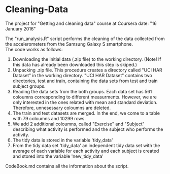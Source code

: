 # Cleaning-Data
The project for "Getting and cleaning data" course at Coursera
date: "16 January 2016"

The "run_analysis.R" script performs the cleaning of the data collected from the accelerometers from the Samsung Galaxy S smartphone.  
The code works as follows:

1. Downloading the initial data (.zip file) to the working directory. (Note! If this data has already been downloaded this step is skiped.)
2. Unpacking .zip file. This procedure creates a directory called "UCI HAR Dataset" in the working directory. "UCI HAR Dataset" contains two directories, test and train, containing the data sets from test and train subject groups. 
3. Reading the data sets from the both groups. Each data set has 561 coloumns corresponding to different measurments. However, we are only interested in the ones related with mean and standard deviation. Therefore, unnesessary coloumns are deleted. 
4. The train and test datasets are merged. In the end, we come to a table with 79 coloumns and 10299 rows.
5. We add 2 additional coloumns, called "Exercise" and "Subject" describing what activity is performed and the subject who performs the activity. 
6. The tidy data is stored in the variable 'tidy_data'
7. From the tidy data set 'tidy_data' an independent tidy data set with the average of each variable for each activity and each subject is created and stored into the variable 'new_tidy_data'

CodeBook.md contains all the information about the script.
